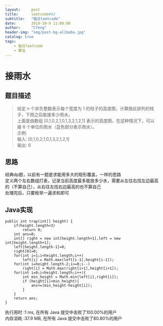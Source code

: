 ```yaml
---
layout:     post
title:      leetcode#42
subtitle:   "每日leetcode"
date:       2019-10-9 11:00:00
author:     "Cfeng"
header-img: "img/post-bg-alibaba.jpg"
catalog: true
tags:
    - 每日leetcode
    - 算法
---
```

# 接雨水
## 题目描述
> 给定 n 个非负整数表示每个宽度为 1 的柱子的高度图，计算按此排列的柱子，下雨之后能接多少雨水。         
> 上面是由数组 [0,1,0,2,1,0,1,3,2,1,2,1] 表示的高度图，在这种情况下，可以接 6 个单位的雨水（蓝色部分表示雨水）。     
> 示例:       
> 输入: [0,1,0,2,1,0,1,3,2,1,2,1]  
> 输出: 6    
      
   
            
## 思路
经典dp题，以前有一题是求能用多大的矩形覆盖，一样的思路     
定义两个左右数组打表，记录当前高度最多能放多少水，需要从左往右找左边最高的（不算自己），从右往左找右边最高的也不算自己     
处理完后，只要枚举一遍求和即可           
             
  
  
## Java实现     
```   
public int trap(int[] height) {
    if(height.length<3)
        return 0;
    int ans=0;
    int[] right = new int[height.length+1],left = new int[height.length+1];
    left[height.length-1]=0;
    right[0]=0;
    for(int i=1;i<height.length;i++)
        left[i] = Math.max(left[i-1],height[i-1]);
    for(int i=height.length-2;i>=0;i--)
        right[i] = Math.max(right[i+1],height[i+1]);
    for(int i=0;i<height.length;i++){
        int min_height = Math.min(left[i],right[i]);
        if (height[i]<min_height){
            ans+=(min_height-height[i]);
        }
    }
    return ans; 
}
```      

执行用时 :1 ms, 在所有 Java 提交中击败了100.00%的用户     
内存消耗 :37.9 MB, 在所有 Java 提交中击败了80.80%的用户                     